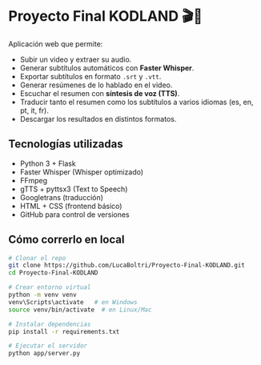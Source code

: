 # Proyecto Final KODLAND 🎬📝

Aplicación web que permite:

- Subir un video y extraer su audio.
- Generar subtítulos automáticos con **Faster Whisper**.
- Exportar subtítulos en formato `.srt` y `.vtt`.
- Generar resúmenes de lo hablado en el video.
- Escuchar el resumen con **síntesis de voz (TTS)**.
- Traducir tanto el resumen como los subtítulos a varios idiomas (es, en, pt, it, fr).
- Descargar los resultados en distintos formatos.

## Tecnologías utilizadas
- Python 3 + Flask
- Faster Whisper (Whisper optimizado)
- FFmpeg
- gTTS + pyttsx3 (Text to Speech)
- Googletrans (traducción)
- HTML + CSS (frontend básico)
- GitHub para control de versiones

## Cómo correrlo en local
```bash
# Clonar el repo
git clone https://github.com/LucaBoltri/Proyecto-Final-KODLAND.git
cd Proyecto-Final-KODLAND

# Crear entorno virtual
python -m venv venv
venv\Scripts\activate   # en Windows
source venv/bin/activate  # en Linux/Mac

# Instalar dependencias
pip install -r requirements.txt

# Ejecutar el servidor
python app/server.py
